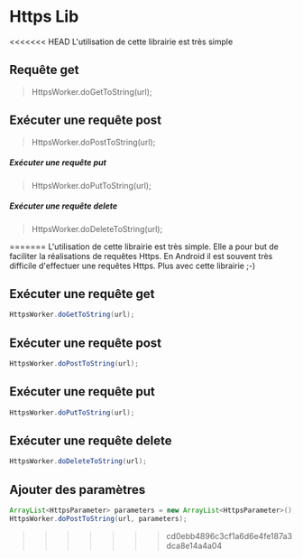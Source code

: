 Https Lib
=========

<<<<<<< HEAD
L'utilisation de cette librairie est très simple

## Requête get

> HttpsWorker.doGetToString(url);

## Exécuter une requête post

> HttpsWorker.doPostToString(url);

##### Exécuter une requête put

> HttpsWorker.doPutToString(url);

##### Exécuter une requête delete

> HttpsWorker.doDeleteToString(url);


=======
L'utilisation de cette librairie est très simple. Elle a pour but de faciliter la réalisations de requêtes Https.
En Android il est souvent très difficile d'effectuer une requêtes Https. Plus avec cette librairie ;-)

## Exécuter une requête get

```java
HttpsWorker.doGetToString(url);
``` 

## Exécuter une requête post
```java
HttpsWorker.doPostToString(url);
```
## Exécuter une requête put
```java
HttpsWorker.doPutToString(url);
```
## Exécuter une requête delete
```java
HttpsWorker.doDeleteToString(url);
```

## Ajouter des paramètres
```java
ArrayList<HttpsParameter> parameters = new ArrayList<HttpsParameter>();
HttpsWorker.doPostToString(url, parameters);
```
>>>>>>> cd0ebb4896c3cf1a6d6e4fe187a3dca8e14a4a04
